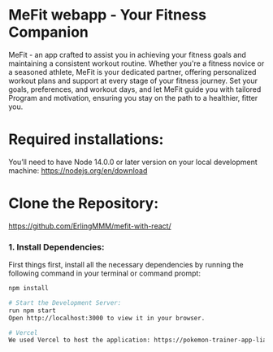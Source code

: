 # MeFit webapp -  Your Fitness Companion
MeFit - an app crafted to assist you in achieving your fitness goals and maintaining a consistent workout routine. Whether you're a fitness novice or a seasoned athlete, MeFit is your dedicated partner, offering personalized workout plans and support at every stage of your fitness journey. Set your goals, preferences, and workout days, and let MeFit guide you with tailored Program and motivation, ensuring you stay on the path to a healthier, fitter you. 

# Required installations:
You’ll need to have Node 14.0.0 or later version on your local development machine: 
https://nodejs.org/en/download

# Clone the Repository:
https://github.com/ErlingMMM/mefit-with-react/

### 1. Install Dependencies:
First things first, install all the necessary dependencies by running the following command in your terminal or command prompt:

```bash
npm install

# Start the Development Server:
run npm start
Open http://localhost:3000 to view it in your browser.

# Vercel
We used Vercel to host the application: https://pokemon-trainer-app-liard.vercel.app/
